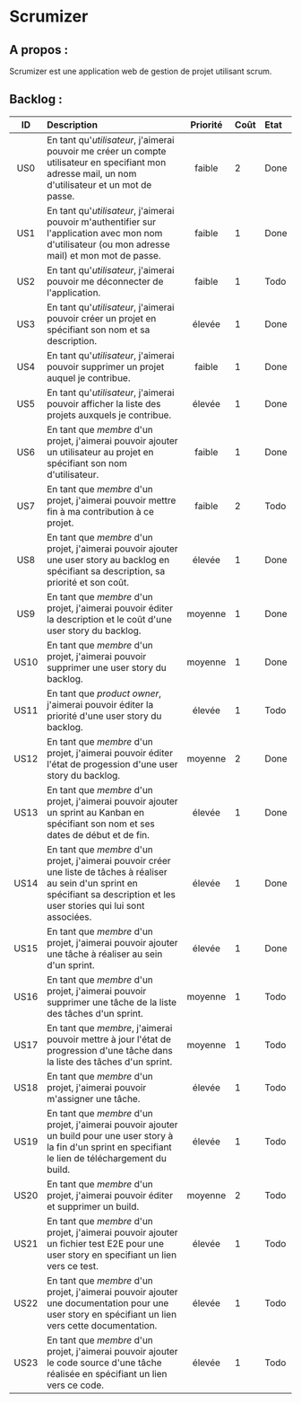﻿Scrumizer
=========

A propos :
----------

Scrumizer est une application web de gestion de projet utilisant scrum.

Backlog :
---------


|ID |Description|Priorité|Coût|Etat|
|:-:|:----------|:------:|:---|:---|
|US0|En tant qu'*utilisateur*, j'aimerai pouvoir me créer un compte utilisateur en specifiant mon adresse mail, un nom d'utilisateur et un mot de passe.|faible|2|Done|
|US1|En tant qu'*utilisateur*, j'aimerai pouvoir m'authentifier sur l'application avec mon nom d'utilisateur (ou mon adresse mail) et mon mot de passe.|faible|1|Done|
|US2|En tant qu'*utilisateur*, j'aimerai pouvoir me déconnecter de l'application.|faible|1|Todo|
|US3|En tant qu'*utilisateur*, j'aimerai pouvoir créer un projet en spécifiant son nom et sa description.|élevée|1|Done|
|US4|En tant qu'*utilisateur*, j'aimerai pouvoir supprimer un projet auquel je contribue.|faible|1|Done|
|US5|En tant qu'*utilisateur*, j'aimerai pouvoir afficher la liste des projets auxquels je contribue.|élevée|1|Done|
|US6|En tant que *membre* d'un projet, j'aimerai pouvoir ajouter un utilisateur au projet en spécifiant son nom d'utilisateur.|faible|1|Done|
|US7|En tant que *membre* d'un projet, j'aimerai pouvoir mettre fin à ma contribution à ce projet.|faible|2|Todo|
|US8|En tant que *membre* d'un projet, j'aimerai pouvoir ajouter une user story au backlog en spécifiant sa description, sa priorité et son coût.|élevée|1|Done|
|US9|En tant que *membre* d'un projet, j'aimerai pouvoir éditer la description et le coût d'une user story du backlog.|moyenne|1|Done|
|US10|En tant que *membre* d'un projet, j'aimerai pouvoir supprimer une user story du backlog.|moyenne|1|Done|
|US11|En tant que *product owner*, j'aimerai pouvoir éditer la priorité d'une user story du backlog.|élevée|1|Todo|
|US12|En tant que *membre* d'un projet, j'aimerai pouvoir éditer l'état de progession d'une user story du backlog.|moyenne|2|Done|
|US13|En tant que *membre* d'un projet, j'aimerai pouvoir ajouter un sprint au Kanban en spécifiant son nom et ses dates de début et de fin.|élevée|1|Done|
|US14|En tant que *membre* d'un projet, j'aimerai pouvoir créer une liste de tâches à réaliser au sein d'un sprint en spécifiant sa description et les user stories qui lui sont associées.|élevée|1|Done|
|US15|En tant que *membre* d'un projet, j'aimerai pouvoir ajouter une tâche à réaliser au sein d'un sprint.|élevée|1|Done|
|US16|En tant que *membre* d'un projet, j'aimerai pouvoir supprimer une tâche de la liste des tâches d'un sprint.|moyenne|1|Todo|
|US17|En tant que *membre*, j'aimerai pouvoir mettre à jour l'état de progression d'une tâche dans la liste des tâches d'un sprint.|moyenne|1|Todo|
|US18|En tant que *membre* d'un projet, j'aimerai pouvoir m'assigner une tâche.|élevée|1|Todo|
|US19|En tant que *membre* d'un projet, j'aimerai pouvoir ajouter un build pour une user story à la fin d'un sprint en specifiant le lien de téléchargement du build.|élevée|1|Todo|
|US20|En tant que *membre* d'un projet, j'aimerai pouvoir éditer et supprimer un build.|moyenne|2|Todo|
|US21|En tant que *membre* d'un projet, j'aimerai pouvoir ajouter un fichier test E2E pour une user story en specifiant un lien vers ce test.|élevée|1|Todo|
|US22|En tant que *membre* d'un projet, j'aimerai pouvoir ajouter une documentation pour une user story en spécifiant un lien vers cette documentation.|élevée|1|Todo|
|US23|En tant que *membre* d'un projet, j'aimerai pouvoir ajouter le code source d'une tâche réalisée en spécifiant un lien vers ce code.|élevée|1|Todo|

